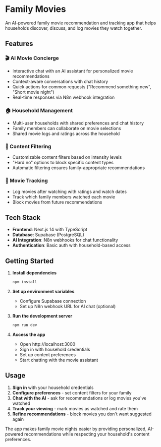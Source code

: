 # Family Movies

An AI-powered family movie recommendation and tracking app that helps households discover, discuss, and log movies they watch together.

## Features

### 🎬 AI Movie Concierge
- Interactive chat with an AI assistant for personalized movie recommendations
- Context-aware conversations with chat history
- Quick actions for common requests ("Recommend something new", "Short movie night")
- Real-time responses via N8n webhook integration

### 🏠 Household Management
- Multi-user households with shared preferences and chat history
- Family members can collaborate on movie selections
- Shared movie logs and ratings across the household

### 🎯 Content Filtering
- Customizable content filters based on intensity levels
- "Hard no" options to block specific content types
- Automatic filtering ensures family-appropriate recommendations

### 📝 Movie Tracking
- Log movies after watching with ratings and watch dates
- Track which family members watched each movie
- Block movies from future recommendations

## Tech Stack

- **Frontend**: Next.js 14 with TypeScript
- **Database**: Supabase (PostgreSQL)
- **AI Integration**: N8n webhooks for chat functionality
- **Authentication**: Basic auth with household-based access

## Getting Started

1. **Install dependencies**
   ```bash
   npm install
   ```

2. **Set up environment variables**
   - Configure Supabase connection
   - Set up N8n webhook URL for AI chat (optional)

3. **Run the development server**
   ```bash
   npm run dev
   ```

4. **Access the app**
   - Open http://localhost:3000
   - Sign in with household credentials
   - Set up content preferences
   - Start chatting with the movie assistant

## Usage

1. **Sign in** with your household credentials
2. **Configure preferences** - set content filters for your family
3. **Chat with the AI** - ask for recommendations or log movies you've watched
4. **Track your viewing** - mark movies as watched and rate them
5. **Refine recommendations** - block movies you don't want suggested again

The app makes family movie nights easier by providing personalized, AI-powered recommendations while respecting your household's content preferences.
